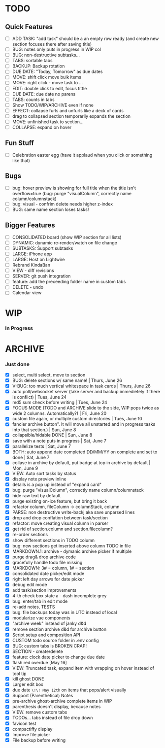 # TODO
## Quick Features
* [ ] ADD TASK: "add task" should be a an empty row ready (and create new section focuses there after saving title)
* [ ] BUG: notes only puts in progress in WIP col
* [ ] BUG: non-destructive subtasks...
* [ ] TABS: sortable tabs
* [ ] BACKUP: Backup rotation
* [ ] DUE DATE: "Today, Tomorrow" as due dates
* [ ] MOVE: shift click move bulk items
* [ ] MOVE: right click - move task to ...
* [ ] EDIT: double click to edit, focus tittle
* [ ] DUE DATE: due date no parens
* [ ] TABS: counts in tabs
* [ ] Show TODO/WIP/ARCHIVE even if none
* [ ] EFFECT: collapse furls and unfurls like a deck of cards
* [ ] drag to collapsed section temporarily expands the section
* [ ] MOVE: unfinished task to section...
* [ ] COLLAPSE: expand on hover

## Fun Stuff
* [ ] Celebration easter egg (have it applaud when you click or something like that)

## Bugs
* [ ] bug: hover preview is showing for full title when the title isn't overflow=true (bug: purge "visualColumn", correctly name column/columnstack)
* [ ] bug: visual - confrim delete needs higher z-index
* [ ] BUG: same name section loses tasks!

## Bigger Features
* [ ] CONSOLIDATED board (show WIP section for all lists)
* [ ] DYNAMIC: dynamic re-render/watch on file change
* [ ] SUBTASKS: Support subtasks
* [ ] LARGE: iPhone app
* [ ] LARGE: Host on Lightwire
* [ ] Rebrand KindaBan
* [ ] VIEW - diff revisions
* [ ] SERVER: git push integration
* [ ] feature: add the preceeding folder name in custom tabs
* [ ] DELETE - undo
* [ ] Calendar view

# WIP
### In Progress

# ARCHIVE
### Just done
* [x] select, multi select, move to section
* [x] BUG: delete sections w/ same name! | Thurs, June 26
* [x] V-BUG: too much vertical whitespace in task cards | Thurs, June 26
* [x] auto poll/websocket server (take server and backup immedietely if there is conflict) | Tues, June 24
* [x] md5 sum check before writing | Tues, June 24
* [x] FOCUS MODE (TODO and ARCHIVE slide to the side, WIP pops twice as wide 2 columns.  Automatically?) | Fri, June 20
* [x] custom file again, or multiple custom directories | Tues, June 10
* [x] fancier archive button".  It will move all unstarted and in progress tasks into that section.) | Sun, June 8
* [x] collapsible/hidable DONE | Sun, June 8
* [x] save with a note puts in progress | Sat, June 7
* [x] parallelize tests | Sat, June 7
* [x] BOTH: auto append date completed DD/MM/YY on complete and set to done | Sat, June 7
* [x] collase in archive by default, put badge at top in archive by default | Mon, June 9
* [x] VIEW: Auto sort tasks by status
* [x] display note preview inline
* [x] details is a pop up instead of "expand card"
* [x] bug: purge "visualColumn", correctly name column/columnstack
* [x] hide raw text by default
* [x] purge existing on-ice feature, but bring it back
* [x] refactor column, fileColumn -> columnStack, column
* [x] PARSE: non destructive write-backj aka save unparsed lines
* [x] drop and drop conflation between task/section
* [x] refactor: move creating visual column in parser
* [x] get rid of section.column and section.filecolumn?
* [x] re-order sections
* [x] show different sections in TODO column
* [x] bug: new sections get inserted above column TODO in file
* [x] MARKDOWN.1: archive - dymanic archive picker if multiple
* [x] purge drag& drop archive code
* [x] gracefully handle todo file missing
* [x] MARKDOWN: 3# = column, 1# = section
* [x] consolidated date picker/edit mode
* [x] right left day arrows for date picker
* [x] debug edit mode
* [x] add task/section improvements
* [x] 4-th check box state a - dash incomplete grey
* [x] bug: enter/tab in edit mode
* [x] re-add notes, TESTS
* [x] bug: file backups today was in UTC instead of local
* [x] modularize vue components
* [x] "archive week" instead of janky d&d
* [x] remove section archive d&d for archive button
* [x] Script setup and composition API
* [x] CUSTOM todo source folder in .env config
* [x] BUG: custom tabs is BROKEN CRAP!
* [x] SECTION - create/delete
* [x] feature: clock date picker to change due date
* [x] flash red overdue [May 16]
* [x] VIEW: Truncated task, expand item with wrapping on hover instead of tool tip
* [x] kill ghost DONE
* [x] Larger edit box
* [x] due date `\!\! May 12th` on items that pops/alert visually
* [x] Support (Parenthetical) Notes
* [x] pre-archive ghost-archive complete items in WIP
* [x] parenthesis doesn't display, because notes
* [x] VIEW: remove custom tabs
* [x] TODOs... tabs instead of file drop down
* [x] favicon test
* [x] compactiffy display
* [x] Improve file picker
* [x] File backup before writing